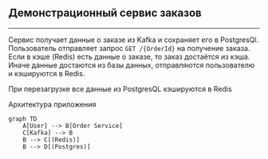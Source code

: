 ## Демонстрационный сервис заказов

---

Сервис получает данные о заказе из Kafka и сохраняет его в PostgresQl. Пользователь отправляет запрос `GET /{OrderId}` на получение заказа. Если в кэше (Redis) есть данные о заказе, то заказ достаётся из кэша. Иначе данные достаются из базы данных, отправляются пользователю и кэшируются в Redis.

При перезагрузке все данные из PostgresQL кэшируются в Redis

Архитектура приложения


```mermaid
graph TD
    A[User] --> B[Order Service]
    C[Kafka] --> B
    B --> C[(Redis)]
    B --> D[(Postgres)]
```